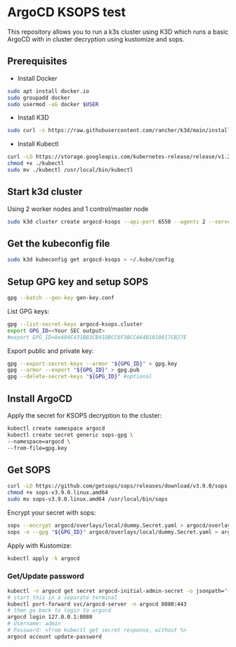 # ArgoCD KSOPS test

This repository allows you to run a k3s cluster using K3D which runs a basic ArgoCD with in cluster decryption using
kustomize and sops.

## Prerequisites

- Install Docker

```bash
sudo apt install docker.io
sudo groupadd docker
sudo usermod -aG docker $USER
```

- Install K3D

```bash
sudo curl -s https://raw.githubusercontent.com/rancher/k3d/main/install.sh | bash
```

- Install Kubectl

```bash
curl -LO https://storage.googleapis.com/kubernetes-release/release/v1.21.0/bin/linux/amd64/kubectl
chmod +x ./kubectl
sudo mv ./kubectl /usr/local/bin/kubectl
```

## Start k3d cluster

Using 2 worker nodes and 1 control/master node

```bash
sudo k3d cluster create argocd-ksops --api-port 6550 --agents 2 --servers 1
```

## Get the kubeconfig file

```bash
sudo k3d kubeconfig get argocd-ksops > ~/.kube/config
```

## Setup GPG key and setup SOPS

```bash
gpg --batch --gen-key gen-key.conf
```

List GPG keys:

```bash
gpg --list-secret-keys argocd-ksops.cluster
export GPG_ID=<Your SEC output>
#export GPG_ID=0xA94C431BB3CB41DBCC6F3BCCA64B1010017CB27E
```

Export public and private key:

```bash
gpg --export-secret-keys --armor "${GPG_ID}" > gpg.key
gpg --armor --export "${GPG_ID}" > gpg.pub
gpg --delete-secret-keys "${GPG_ID}" #optional
```

## Install ArgoCD

Apply the secret for KSOPS decryption to the cluster:

```bash
kubectl create namespace argocd
kubectl create secret generic sops-gpg \
--namespace=argocd \
--from-file=gpg.key
```

## Get SOPS
```bash
curl -LO https://github.com/getsops/sops/releases/download/v3.9.0/sops-v3.9.0.linux.amd64
chmod +x sops-v3.9.0.linux.amd64
sudo mv sops-v3.9.0.linux.amd64 /usr/local/bin/sops
```

Encrypt your secret with sops:

```bash
sops --encrypt argocd/overlays/local/dummy.Secret.yaml > argocd/overlays/local/dummy.Secret.enc.yaml
sops -e --gpg "${GPG_ID}" argocd/overlays/local/dummy.Secret.yaml > argocd/overlays/local/dummy.Secret.enc.yaml
```

Apply with Kustomize:

```bash
kubectl apply -k argocd
```

### Get/Update password

```bash
kubectl -n argocd get secret argocd-initial-admin-secret -o jsonpath="{.data.password}" | base64 -d
# start this in a separate terminal
kubectl port-forward svc/argocd-server -n argocd 8080:443
# then go back to login to argocd
argocd login 127.0.0.1:8080
# Username: admin
# Password: <from kubectl get secret response, without %>
argocd account update-password
```

